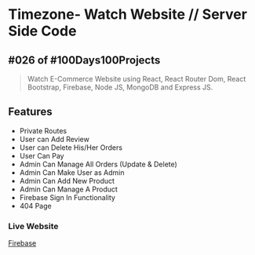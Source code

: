 # Timezone- Watch Website // Server Side Code
## #026 of #100Days100Projects
> Watch E-Commerce Website using React, React Router Dom, React Bootstrap, Firebase, Node JS, MongoDB and Express JS.

## Features

- Private Routes
- User can Add Review
- User can Delete His/Her Orders
- User Can Pay
- Admin Can Manage All Orders (Update & Delete)
- Admin Can Make User as Admin
- Admin Can Add New Product
- Admin Can Manage A Product
- Firebase Sign In Functionality
- 404 Page

### Live Website
[Firebase](https://timezone-b18e3.web.app/)
